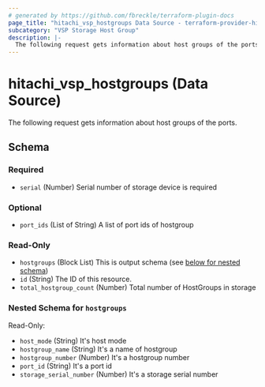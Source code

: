 ```yaml
---
# generated by https://github.com/fbreckle/terraform-plugin-docs
page_title: "hitachi_vsp_hostgroups Data Source - terraform-provider-hitachi"
subcategory: "VSP Storage Host Group"
description: |-
  The following request gets information about host groups of the ports.
---
```


# hitachi_vsp_hostgroups (Data Source)

The following request gets information about host groups of the ports.



<!-- schema generated by tfplugindocs -->
## Schema

### Required

- `serial` (Number) Serial number of storage device is required

### Optional

- `port_ids` (List of String) A list of port ids of hostgroup

### Read-Only

- `hostgroups` (Block List) This is output schema (see [below for nested schema](#nestedblock--hostgroups))
- `id` (String) The ID of this resource.
- `total_hostgroup_count` (Number) Total number of HostGroups in storage

<a id="nestedblock--hostgroups"></a>
### Nested Schema for `hostgroups`

Read-Only:

- `host_mode` (String) It's host mode
- `hostgroup_name` (String) It's a name of hostgroup
- `hostgroup_number` (Number) It's a hostgroup number
- `port_id` (String) It's a port id
- `storage_serial_number` (Number) It's a storage serial number


